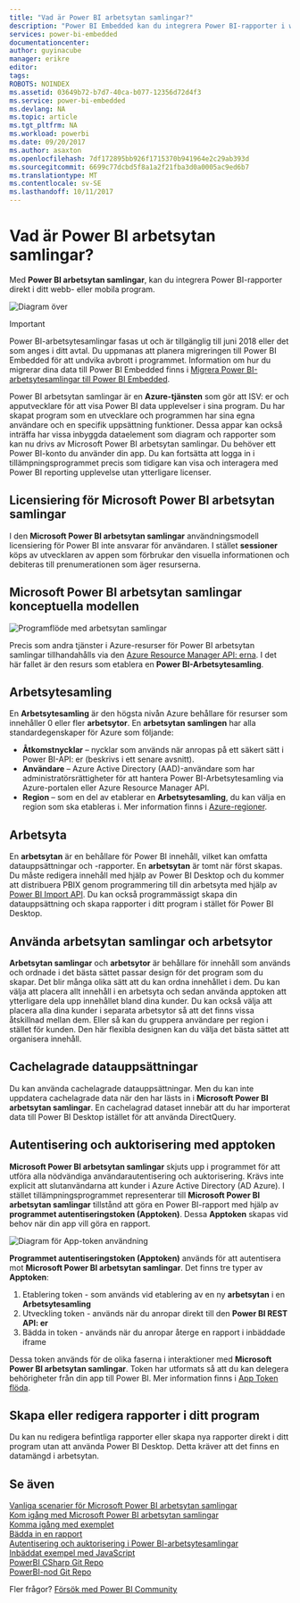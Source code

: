 ```yaml
---
title: "Vad är Power BI arbetsytan samlingar?"
description: "Power BI Embedded kan du integrera Power BI-rapporter i webb- eller mobila program, så du inte behöver skapa anpassade lösningar."
services: power-bi-embedded
documentationcenter: 
author: guyinacube
manager: erikre
editor: 
tags: 
ROBOTS: NOINDEX
ms.assetid: 03649b72-b7d7-40ca-b077-12356d72d4f3
ms.service: power-bi-embedded
ms.devlang: NA
ms.topic: article
ms.tgt_pltfrm: NA
ms.workload: powerbi
ms.date: 09/20/2017
ms.author: asaxton
ms.openlocfilehash: 7df172895bb926f1715370b941964e2c29ab393d
ms.sourcegitcommit: 6699c77dcbd5f8a1a2f21fba3d0a0005ac9ed6b7
ms.translationtype: MT
ms.contentlocale: sv-SE
ms.lasthandoff: 10/11/2017
---
```

# <a name="what-are-power-bi-workspace-collections"></a>Vad är Power BI arbetsytan samlingar?

Med **Power BI arbetsytan samlingar**, kan du integrera Power BI-rapporter direkt i ditt webb- eller mobila program.

![Diagram över](media/what-are-power-bi-workspace-collections/what-is.png)

> [!IMPORTANT]
> Power BI-arbetsytesamlingar fasas ut och är tillgänglig till juni 2018 eller det som anges i ditt avtal. Du uppmanas att planera migreringen till Power BI Embedded för att undvika avbrott i programmet. Information om hur du migrerar dina data till Power BI Embedded finns i [Migrera Power BI-arbetsytesamlingar till Power BI Embedded](https://powerbi.microsoft.com/documentation/powerbi-developer-migrate-from-powerbi-embedded/).

Power BI arbetsytan samlingar är en **Azure-tjänsten** som gör att ISV: er och apputvecklare för att visa Power BI data upplevelser i sina program. Du har skapat program som en utvecklare och programmen har sina egna användare och en specifik uppsättning funktioner. Dessa appar kan också inträffa har vissa inbyggda dataelement som diagram och rapporter som kan nu drivs av Microsoft Power BI arbetsytan samlingar. Du behöver ett Power BI-konto du använder din app. Du kan fortsätta att logga in i tillämpningsprogrammet precis som tidigare kan visa och interagera med Power BI reporting upplevelse utan ytterligare licenser.

## <a name="licensing-for-microsoft-power-bi-workspace-collections"></a>Licensiering för Microsoft Power BI arbetsytan samlingar

I den **Microsoft Power BI arbetsytan samlingar** användningsmodell licensiering för Power BI inte ansvarar för användaren.  I stället **sessioner** köps av utvecklaren av appen som förbrukar den visuella informationen och debiteras till prenumerationen som äger resurserna. 

## <a name="microsoft-power-bi-workspace-collections-conceptual-model"></a>Microsoft Power BI arbetsytan samlingar konceptuella modellen

![Programflöde med arbetsytan samlingar](media/what-are-power-bi-workspace-collections/model.png)

Precis som andra tjänster i Azure-resurser för Power BI arbetsytan samlingar tillhandahålls via den [Azure Resource Manager API: erna](https://msdn.microsoft.com/library/mt712306.aspx). I det här fallet är den resurs som etablera en **Power BI-Arbetsytesamling**.

## <a name="workspace-collection"></a>Arbetsytesamling

En **Arbetsytesamling** är den högsta nivån Azure behållare för resurser som innehåller 0 eller fler **arbetsytor**.  En **arbetsytan** **samlingen** har alla standardegenskaper för Azure som följande:

* **Åtkomstnycklar** – nycklar som används när anropas på ett säkert sätt i Power BI-API: er (beskrivs i ett senare avsnitt).
* **Användare** – Azure Active Directory (AAD)-användare som har administratörsrättigheter för att hantera Power BI-Arbetsytesamling via Azure-portalen eller Azure Resource Manager API.
* **Region** – som en del av etablerar en **Arbetsytesamling**, du kan välja en region som ska etableras i. Mer information finns i [Azure-regioner](https://azure.microsoft.com/regions/).

## <a name="workspace"></a>Arbetsyta

En **arbetsytan** är en behållare för Power BI innehåll, vilket kan omfatta datauppsättningar och -rapporter. En **arbetsytan** är tomt när först skapas. Du måste redigera innehåll med hjälp av Power BI Desktop och du kommer att distribuera PBIX genom programmering till din arbetsyta med hjälp av [Power BI Import API](https://msdn.microsoft.com/library/mt711504.aspx). Du kan också programmässigt skapa din datauppsättning och skapa rapporter i ditt program i stället för Power BI Desktop.

## <a name="using-workspace-collections-and-workspaces"></a>Använda arbetsytan samlingar och arbetsytor

**Arbetsytan samlingar** och **arbetsytor** är behållare för innehåll som används och ordnade i det bästa sättet passar design för det program som du skapar. Det blir många olika sätt att du kan ordna innehållet i dem. Du kan välja att placera allt innehåll i en arbetsyta och sedan använda apptoken att ytterligare dela upp innehållet bland dina kunder. Du kan också välja att placera alla dina kunder i separata arbetsytor så att det finns vissa åtskillnad mellan dem. Eller så kan du gruppera användare per region i stället för kunden. Den här flexibla designen kan du välja det bästa sättet att organisera innehåll.

## <a name="cached-datasets"></a>Cachelagrade datauppsättningar

Du kan använda cachelagrade datauppsättningar.  Men du kan inte uppdatera cachelagrade data när den har lästs in i **Microsoft Power BI arbetsytan samlingar**. En cachelagrad dataset innebär att du har importerat data till Power BI Desktop istället för att använda DirectQuery.

## <a name="authentication-and-authorization-with-app-tokens"></a>Autentisering och auktorisering med apptoken

**Microsoft Power BI arbetsytan samlingar** skjuts upp i programmet för att utföra alla nödvändiga användarautentisering och auktorisering. Krävs inte explicit att slutanvändarna att kunder i Azure Active Directory (AD Azure).  I stället tillämpningsprogrammet representerar till **Microsoft Power BI arbetsytan samlingar** tillstånd att göra en Power BI-rapport med hjälp av **programmet autentiseringstoken (Apptoken)**.  Dessa **Apptoken** skapas vid behov när din app vill göra en rapport.

![Diagram för App-token användning](media/what-are-power-bi-workspace-collections/app-tokens.png)

**Programmet autentiseringstoken (Apptoken)** används för att autentisera mot **Microsoft Power BI arbetsytan samlingar**.  Det finns tre typer av **Apptoken**:

1. Etablering token - som används vid etablering av en ny **arbetsytan** i en **Arbetsytesamling**
2. Utveckling token - används när du anropar direkt till den **Power BI REST API: er**
3. Bädda in token - används när du anropar återge en rapport i inbäddade iframe

Dessa token används för de olika faserna i interaktioner med **Microsoft Power BI arbetsytan samlingar**.  Token har utformats så att du kan delegera behörigheter från din app till Power BI. Mer information finns i [App Token flöda](app-token-flow.md).

## <a name="create-or-edit-reports-within-your-application"></a>Skapa eller redigera rapporter i ditt program

Du kan nu redigera befintliga rapporter eller skapa nya rapporter direkt i ditt program utan att använda Power BI Desktop. Detta kräver att det finns en datamängd i arbetsytan.

## <a name="see-also"></a>Se även

[Vanliga scenarier för Microsoft Power BI arbetsytan samlingar](scenarios.md)  
[Kom igång med Microsoft Power BI arbetsytan samlingar](get-started.md)  
[Komma igång med exemplet](get-started-sample.md)  
[Bädda in en rapport](embed-report.md)  
[Autentisering och auktorisering i Power BI-arbetsytesamlingar](app-token-flow.md)  
[Inbäddat exempel med JavaScript](https://microsoft.github.io/PowerBI-JavaScript/demo/)  
[PowerBI CSharp Git Repo](https://github.com/Microsoft/PowerBI-CSharp)  
[PowerBI-nod Git Repo](https://github.com/Microsoft/PowerBI-Node)  

Fler frågor? [Försök med Power BI Community](http://community.powerbi.com/)
